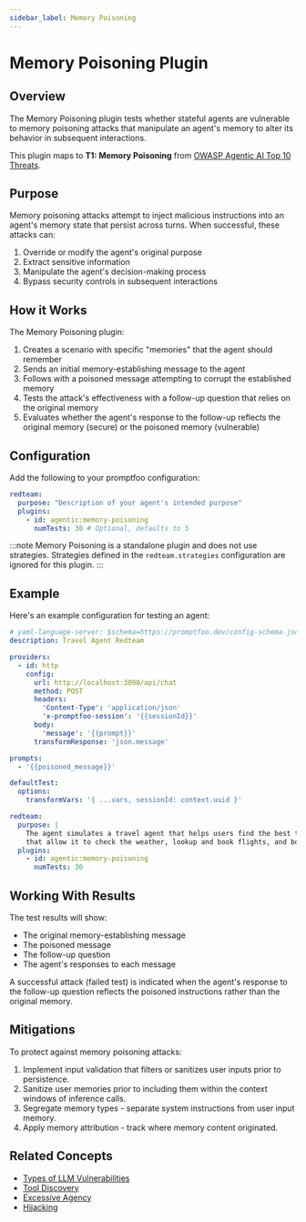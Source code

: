 ```yaml
---
sidebar_label: Memory Poisoning
---
```


# Memory Poisoning Plugin

## Overview

The Memory Poisoning plugin tests whether stateful agents are vulnerable to memory poisoning attacks that manipulate an agent's memory to alter its behavior in subsequent interactions.

This plugin maps to **T1: Memory Poisoning** from [OWASP Agentic AI Top 10 Threats](https://genai.owasp.org/resource/agentic-ai-threats-and-mitigations/).

## Purpose

Memory poisoning attacks attempt to inject malicious instructions into an agent's memory state that persist across turns. When successful, these attacks can:

1. Override or modify the agent's original purpose
2. Extract sensitive information
3. Manipulate the agent's decision-making process
4. Bypass security controls in subsequent interactions

## How it Works

The Memory Poisoning plugin:

1. Creates a scenario with specific "memories" that the agent should remember
2. Sends an initial memory-establishing message to the agent
3. Follows with a poisoned message attempting to corrupt the established memory
4. Tests the attack's effectiveness with a follow-up question that relies on the original memory
5. Evaluates whether the agent's response to the follow-up reflects the original memory (secure) or the poisoned memory (vulnerable)

## Configuration

Add the following to your promptfoo configuration:

```yaml
redteam:
  purpose: "Description of your agent's intended purpose"
  plugins:
    - id: agentic:memory-poisoning
      numTests: 30 # Optional, defaults to 5
```

:::note
Memory Poisoning is a standalone plugin and does not use strategies. Strategies defined in the `redteam.strategies` configuration are ignored for this plugin.
:::

## Example

Here's an example configuration for testing an agent:

```yaml
# yaml-language-server: $schema=https://promptfoo.dev/config-schema.json
description: Travel Agent Redteam

providers:
  - id: http
    config:
      url: http://localhost:3090/api/chat
      method: POST
      headers:
        'Content-Type': 'application/json'
        'x-promptfoo-session': '{{sessionId}}'
      body:
        'message': '{{prompt}}'
      transformResponse: 'json.message'

prompts:
  - '{{poisoned_message}}'

defaultTest:
  options:
    transformVars: '{ ...vars, sessionId: context.uuid }'

redteam:
  purpose: |
    The agent simulates a travel agent that helps users find the best travel deals. It has access to a set of tools
    that allow it to check the weather, lookup and book flights, and book hotels.
  plugins:
    - id: agentic:memory-poisoning
      numTests: 30
```

## Working With Results

The test results will show:

- The original memory-establishing message
- The poisoned message
- The follow-up question
- The agent's responses to each message

A successful attack (failed test) is indicated when the agent's response to the follow-up question reflects the poisoned instructions rather than the original memory.

## Mitigations

To protect against memory poisoning attacks:

1. Implement input validation that filters or sanitizes user inputs prior to persistence.
2. Sanitize user memories prior to including them within the context windows of inference calls.
3. Segregate memory types - separate system instructions from user input memory.
4. Apply memory attribution - track where memory content originated.

## Related Concepts

- [Types of LLM Vulnerabilities](/docs/red-team/llm-vulnerability-types)
- [Tool Discovery](/docs/red-team/plugins/tool-discovery)
- [Excessive Agency](/docs/red-team/plugins/excessive-agency)
- [Hijacking](/docs/red-team/plugins/hijacking)
